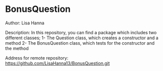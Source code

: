 # BonusQuestion
Author: Lisa Hanna

Description: In this repository, you can find a package which includes two different classes;
1- The Question class, which creates a constructor and a method
2- The BonusQuestion class, which tests for the constructor and the method

Address for remote repository: https://github.com/LisaHanna13/BonusQuestion.git
